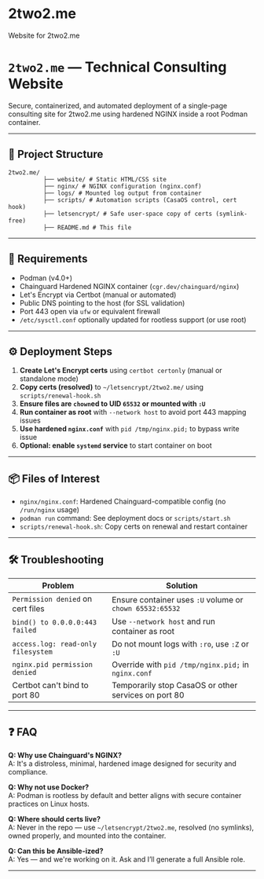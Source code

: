 # 2two2.me
Website for 2two2.me

# `2two2.me` — Technical Consulting Website

Secure, containerized, and automated deployment of a single-page consulting site for 2two2.me using hardened NGINX inside a root Podman container.

---

## 🧱 Project Structure
```
2two2.me/ 
          ├── website/ # Static HTML/CSS site 
          ├── nginx/ # NGINX configuration (nginx.conf) 
          ├── logs/ # Mounted log output from container 
          ├── scripts/ # Automation scripts (CasaOS control, cert hook) 
          ├── letsencrypt/ # Safe user-space copy of certs (symlink-free) 
          ├── README.md # This file
```

---

## 🔐 Requirements

- Podman (v4.0+)
- Chainguard Hardened NGINX container (`cgr.dev/chainguard/nginx`)
- Let's Encrypt via Certbot (manual or automated)
- Public DNS pointing to the host (for SSL validation)
- Port 443 open via `ufw` or equivalent firewall
- `/etc/sysctl.conf` optionally updated for rootless support (or use root)

---

## ⚙️ Deployment Steps

1. **Create Let's Encrypt certs** using `certbot certonly` (manual or standalone mode)
2. **Copy certs (resolved)** to `~/letsencrypt/2two2.me/` using `scripts/renewal-hook.sh`
3. **Ensure files are `chown`ed to UID `65532` or mounted with `:U`**
4. **Run container as root** with `--network host` to avoid port 443 mapping issues
5. **Use hardened `nginx.conf`** with `pid /tmp/nginx.pid;` to bypass write issue
6. **Optional: enable `systemd` service** to start container on boot

---

## 📦 Files of Interest

- `nginx/nginx.conf`: Hardened Chainguard-compatible config (no `/run/nginx` usage)
- `podman run` command: See deployment docs or `scripts/start.sh`
- `scripts/renewal-hook.sh`: Copy certs on renewal and restart container

---

## 🛠 Troubleshooting

| Problem                              | Solution                                                                 |
|--------------------------------------|--------------------------------------------------------------------------|
| `Permission denied` on cert files    | Ensure container uses `:U` volume or `chown 65532:65532`                 |
| `bind() to 0.0.0.0:443 failed`       | Use `--network host` and run container as root                          |
| `access.log: read-only filesystem`   | Do not mount logs with `:ro`, use `:Z` or `:U`                           |
| `nginx.pid permission denied`        | Override with `pid /tmp/nginx.pid;` in `nginx.conf`                     |
| Certbot can't bind to port 80        | Temporarily stop CasaOS or other services on port 80                    |

---

## ❓ FAQ

**Q: Why use Chainguard's NGINX?**  
A: It's a distroless, minimal, hardened image designed for security and compliance.

**Q: Why not use Docker?**  
A: Podman is rootless by default and better aligns with secure container practices on Linux hosts.

**Q: Where should certs live?**  
A: Never in the repo — use `~/letsencrypt/2two2.me`, resolved (no symlinks), owned properly, and mounted into the container.

**Q: Can this be Ansible-ized?**  
A: Yes — and we're working on it. Ask and I’ll generate a full Ansible role.

---
